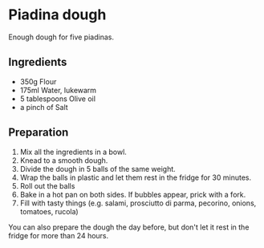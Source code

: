 # Piadina dough
Enough dough for five piadinas.

## Ingredients

* 350g Flour
* 175ml Water, lukewarm
* 5 tablespoons Olive oil
* a pinch of Salt


## Preparation

1. Mix all the ingredients in a bowl. 
2. Knead to a smooth dough. 
3. Divide the dough in 5 balls of the same weight.
4. Wrap the balls in plastic and let them rest in the fridge for 30 minutes.
5. Roll out the balls
6. Bake in a hot pan on both sides. If bubbles appear, prick with a fork.
7. Fill with tasty things (e.g. salami, prosciutto di parma, pecorino, onions, tomatoes, rucola)

You can also prepare the dough the day before, but don't let it rest in the fridge for more than 24 hours.
